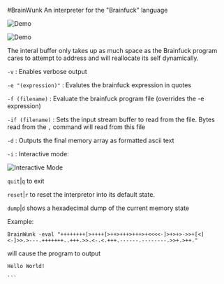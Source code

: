 #BrainWunk
An interpreter for the "Brainfuck" language

![Demo](https://cloud.githubusercontent.com/assets/644247/8368058/6070948e-1b5a-11e5-862b-30af416ccff0.gif)

![Demo](https://cloud.githubusercontent.com/assets/644247/8301685/16446c08-1945-11e5-8322-1a5d156cf45d.gif)

The interal buffer only takes up as much space as the Brainfuck program cares to attempt to address and will reallocate its self dynamically.


`-v`                : Enables verbose output

`-e "(expression)"` : Evalutes the brainfuck expression in quotes

`-f (filename)`     : Evaluate the brainfuck program file (overrides the -e expression)

`-if (filename)`    : Sets the input stream buffer to read from the file. Bytes read from the `,` command will read from this file

`-d`                : Outputs the final memory array as formatted ascii text

`-i`                : Interactive mode:

![Interactive Mode](https://cloud.githubusercontent.com/assets/644247/8323507/3c014f82-19fa-11e5-98f3-36e61471cf48.gif)

`quit`|`q` to exit

`reset`|`r` to reset the interpretor into its default state.

`dump`|`d` shows a hexadecimal dump of the current memory state

Example:

```
BrainWunk -eval "++++++++[>++++[>++>+++>+++>+<<<<-]>+>+>->>+[<]<-]>>.>---.+++++++..+++.>>.<-.<.+++.------.--------.>>+.>++."
```

will cause the program to output 
````
Hello World!

```
